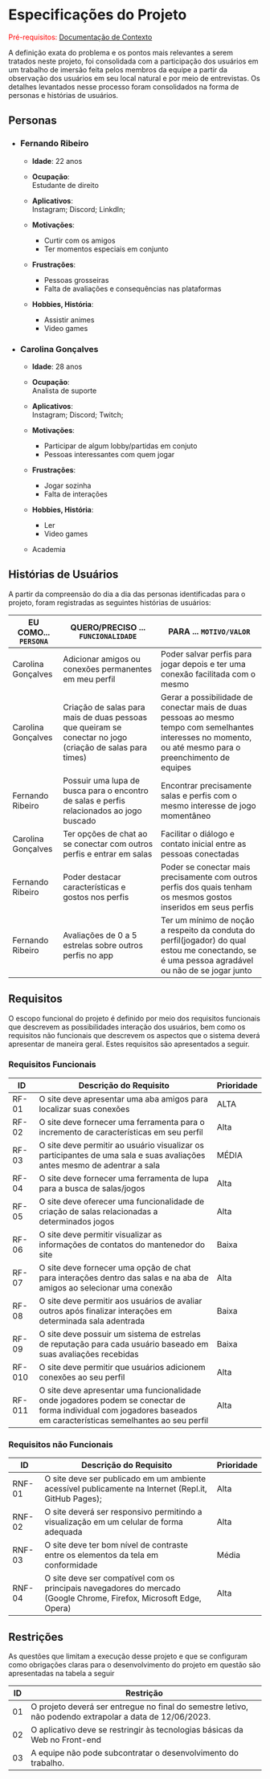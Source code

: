 # Especificações do Projeto

<span style="color:red">Pré-requisitos: <a href="1-Documentação de Contexto.md"> Documentação de Contexto</a></span>

A definição exata do problema e os pontos mais relevantes a serem tratados neste projeto, foi consolidada com a participação dos usuários em um trabalho de imersão feita pelos membros da equipe a partir da observação dos usuários em seu local natural e por meio de entrevistas. Os detalhes levantados nesse processo foram consolidados na forma de personas e histórias de usuários.

## Personas

+ ### Fernando Ribeiro
	
	+ **Idade**: 22 anos

	+ **Ocupação**:  
	Estudante de direito

	+ **Aplicativos**:  
Instagram; Discord; LinkdIn;

	+ **Motivações**:  
		+ Curtir com os amigos
		+ Ter momentos especiais em conjunto

	+ **Frustrações**:  
		+ Pessoas grosseiras
		+ Falta de avaliações e consequências nas plataformas
		
	+ **Hobbies, História**:  
		+ Assistir animes
		+ Video games


+ ### Carolina Gonçalves
	
	+ **Idade**: 28 anos

	+ **Ocupação**:  
	Analista de suporte

	+ **Aplicativos**:  
Instagram; Discord; Twitch;

	+ **Motivações**:  
		+ Participar de algum lobby/partidas em conjuto
		+ Pessoas interessantes com quem jogar

	+ **Frustrações**:  
		+ Jogar sozinha
		+ Falta de interações
		
	+ **Hobbies, História**:  
		+ Ler
		+ Video games
    + Academia


## Histórias de Usuários

A partir da compreensão do dia a dia das personas identificadas para o projeto, foram registradas as seguintes histórias de usuários:

|EU COMO... `PERSONA`| QUERO/PRECISO ... `FUNCIONALIDADE`                      |PARA ... `MOTIVO/VALOR`                                                          |
|--------------------|---------------------------------------------------------|---------------------------------------------------------------------------------|
|Carolina Gonçalves  | Adicionar amigos ou conexões permanentes em meu perfil  | Poder salvar perfis para jogar depois e ter uma conexão facilitada com o mesmo  |
|Carolina Gonçalves  | Criação de salas para mais de duas pessoas que queiram se conectar no jogo (criação de salas para times) | Gerar a possibilidade de conectar mais de duas pessoas ao mesmo tempo com semelhantes interesses no momento, ou até mesmo para o preenchimento de equipes  |
|Fernando Ribeiro    | Possuir uma lupa de busca para o encontro de salas e perfis relacionados ao jogo buscado | Encontrar precisamente salas e perfis com o mesmo interesse de jogo momentâneo  |
|Carolina Gonçalves  | Ter opções de chat ao se conectar com outros perfis e entrar em salas  | Facilitar o diálogo e contato inicial entre as pessoas conectadas |
|Fernando Ribeiro    | Poder destacar características e gostos nos perfis  | Poder se conectar mais precisamente com outros perfis dos quais tenham os mesmos gostos inseridos em seus perfis  |
|Fernando Ribeiro    | Avaliações de 0 a 5 estrelas sobre outros perfis no app  | Ter um mínimo de noção a respeito da conduta do perfil(jogador) do qual estou me conectando, se é uma pessoa agradável ou não de se jogar junto |


## Requisitos

O escopo funcional do projeto é definido por meio dos requisitos funcionais que descrevem as possibilidades interação dos usuários, bem como os requisitos não funcionais que descrevem os aspectos que o sistema deverá apresentar de maneira geral. Estes requisitos são apresentados a seguir.

### Requisitos Funcionais

|ID    | Descrição do Requisito  | Prioridade |
|------|-----------------------------------------|----|
|RF-01 | O site deve apresentar uma aba amigos para localizar suas conexões  | ALTA | 
|RF-02 | O site deve fornecer uma ferramenta para o incremento de características em seu perfil    | Alta |
|RF-03 | O site deve permitir ao usuário visualizar os participantes de uma sala e suas avaliações antes mesmo de adentrar a sala    | MÉDIA |
|RF-04 | O site deve fornecer uma ferramenta de lupa para a busca de salas/jogos   | Alta |
|RF-05 | O site deve oferecer uma funcionalidade de criação de salas relacionadas a determinados jogos   | Alta |
|RF-06 | O site deve permitir visualizar as informações de contatos do mantenedor do site   | Baixa |
|RF-07 | O site deve fornecer uma opção de chat para interações dentro das salas e na aba de amigos ao selecionar uma conexão    | Alta |
|RF-08 | O site deve permitir aos usuários de avaliar outros após finalizar interações em determinada sala adentrada   | Baixa |
|RF-09 | O site deve possuir um sistema de estrelas de reputação para cada usuário baseado em suas avaliações recebidas   | Baixa |
|RF-010| O site deve permitir que usuários adicionem conexões ao seu perfil   | Alta |
|RF-011| O site deve apresentar uma funcionalidade onde jogadores podem se conectar de forma individual com jogadores baseados em características semelhantes ao seu perfil | Alta |



### Requisitos não Funcionais

|ID     | Descrição do Requisito  |Prioridade |
|-------|-------------------------|----|
|RNF-01| O site deve ser publicado em um ambiente acessível publicamente na Internet (Repl.it, GitHub Pages); | Alta | 
|RNF-02| O site deverá ser responsivo permitindo a visualização em um celular de forma adequada |  Alta |
|RNF-03| O site deve ter bom nível de contraste entre os elementos da tela em conformidade |  Média |
|RNF-04| O site deve ser compatível com os principais navegadores do mercado (Google Chrome, Firefox, Microsoft Edge, Opera)  |  Alta |


## Restrições

As questões que limitam a execução desse projeto e que se configuram como obrigações claras para o desenvolvimento do projeto em questão são apresentadas na tabela a seguir

|ID| Restrição                                             |
|--|-------------------------------------------------------|
|01| O projeto deverá ser entregue no final do semestre letivo, não podendo extrapolar a data de 12/06/2023.  |
|02| O aplicativo deve se restringir às tecnologias básicas da Web no Front-end  |
|03| A equipe não pode subcontratar o desenvolvimento do trabalho.  |
